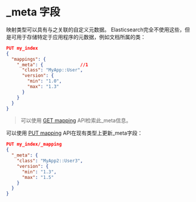 # _meta 字段

映射类型可以具有与之关联的自定义元数据。 Elasticsearch完全不使用这些，但是可用于存储特定于应用程序的元数据，例如文档所属的类：

```json
PUT my_index
{
  "mappings": {
    "_meta": { 				//1
      "class": "MyApp::User",
      "version": {
        "min": "1.0",
        "max": "1.3"
      }
    }
  }
}
```

> 可以使用 [GET mapping](https://www.elastic.co/guide/en/elasticsearch/reference/7.6/indices-get-mapping.html) API检索此_meta信息。

可以使用 [PUT mapping](https://www.elastic.co/guide/en/elasticsearch/reference/7.6/indices-put-mapping.html) API在现有类型上更新_meta字段：

```json
PUT my_index/_mapping
{
  "_meta": {
    "class": "MyApp2::User3",
    "version": {
      "min": "1.3",
      "max": "1.5"
    }
  }
}
```

